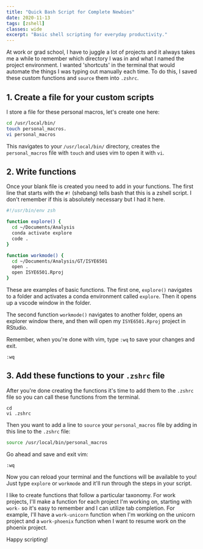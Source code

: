 ```yaml
---
title: "Quick Bash Script for Complete Newbies"
date: 2020-11-13
tags: [zshell]
classes: wide
excerpt: "Basic shell scripting for everyday productivity."
---
```


At work or grad school, I have to juggle a lot of projects and it always takes me a while to remember which directory I was in and what I named the project environment. I wanted 'shortcuts' in the terminal that would automate the things I was typing out manually each time. To do this, I saved these custom functions and `source` them into `.zshrc`.

## 1. Create a file for your custom scripts
I store a file for these personal macros, let's create one here:
```bash
cd /usr/local/bin/
touch personal_macros.
vi personal_macros
```
This navigates to your `/usr/local/bin/` directory, creates the `personal_macros` file with `touch` and uses vim to open it with `vi`. 

## 2. Write functions
Once your blank file is created you need to add in your functions. The first line that starts with the `#!` (shebang) tells bash that this is a zshell script. I don't remember if this is absolutely necessary but I had it here.

```bash
#!/usr/bin/env zsh

function explore() {
  cd ~/Documents/Analysis
  conda activate explore
  code .
}

function workmode() {
  cd ~/Documents/Analysis/GT/ISYE6501
  open .
  open ISYE6501.Rproj
}
```
These are examples of basic functions. The first one, `explore()` navigates to a folder and activates a conda environment called `explore`. Then it opens up a vscode window in the folder.

The second function `workmode()` navigates to another folder, opens an explorer window there, and then will open my `ISYE6501.Rproj` project in RStudio. 

Remember, when you're done with vim, type `:wq` to save your changes and exit.
```vim
:wq
```

## 3. Add these functions to your `.zshrc` file
After you're done creating the functions it's time to add them to the `.zshrc` file so you can call these functions from the terminal.
```console
cd
vi .zshrc
```
Then you want to add a line to `source` your `personal_macros` file by adding in this line to the `.zshrc` file:
```bash
source /usr/local/bin/personal_macros
```
Go ahead and save and exit vim:
```vim
:wq
```
Now you can reload your terminal and the functions will be available to you! Just type `explore` or `workmode` and it'll run through the steps in your script.

I like to create functions that follow a particular taxonomy. For work projects, I'll make a function for each project I'm working on, starting with `work-` so it's easy to remember and I can utilize tab completion. For example, I'll have a `work-unicorn` function when I'm working on the unicorn project and a `work-phoenix` function when I want to resume work on the phoenix project. 

Happy scripting!